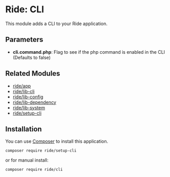 # Ride: CLI

This module adds a CLI to your Ride application.

## Parameters

* __cli.command.php__: Flag to see if the php command is enabled in the CLI (Defaults to false)

## Related Modules 

- [ride/app](https://github.com/all-ride/ride-app)
- [ride/lib-cli](https://github.com/all-ride/ride-lib-cli)
- [ride/lib-config](https://github.com/all-ride/ride-lib-config)
- [ride/lib-dependency](https://github.com/all-ride/ride-lib-dependency)
- [ride/lib-system](https://github.com/all-ride/ride-lib-system)
- [ride/setup-cli](https://github.com/all-ride/ride-setup-cli)

## Installation

You can use [Composer](http://getcomposer.org) to install this application.

```
composer require ride/setup-cli
```

or for manual install:

```
composer require ride/cli
```
